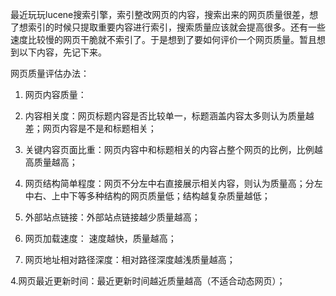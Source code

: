 <!---
markmeta_author: wongoo
markmeta_date: 2011-03-29 14:34:24
slug: how_to_judge_a_good_web_page
markmeta_title: 网页质量评估办法
wordpress_id: 93
markmeta_categories: Experience
-->

最近玩玩lucene搜索引擎，索引整改网页的内容，搜索出来的网页质量很差，想了想索引的时候只提取重要内容进行索引，搜索质量应该就会提高很多。还有一些速度比较慢的网页干脆就不索引了。于是想到了要如何评价一个网页质量。暂且想到以下内容，先记下来。

网页质量评估办法：

1. 网页内容质量：



	
  1. 内容相关度：网页标题内容是否比较单一，标题涵盖内容太多则认为质量越差；网页内容是不是和标题相关；

	
  2. 关键内容页面比重：网页内容中和标题相关的内容占整个网页的比例，比例越高质量越高；

	
  3. 网页结构简单程度：网页不分左中右直接展示相关内容，则认为质量高；分左中右、上中下等多种结构的网页质量低；结构越复杂质量越低；

	
  4. 外部站点链接：外部站点链接越少质量越高；


2. 网页加载速度： 速度越快，质量越高；

3. 网页地址相对路径深度：相对路径深度越浅质量越高；

4.网页最近更新时间：最近更新时间越近质量越高（不适合动态网页）；

